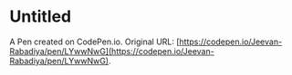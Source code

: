# Untitled

A Pen created on CodePen.io. Original URL: [https://codepen.io/Jeevan-Rabadiya/pen/LYwwNwG](https://codepen.io/Jeevan-Rabadiya/pen/LYwwNwG).

